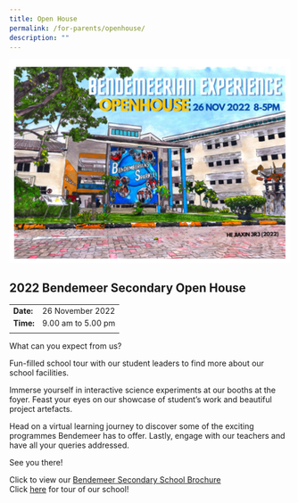 ```yaml
---
title: Open House
permalink: /for-parents/openhouse/
description: ""
---
```

<img src="/images/Usefullinks/2022bdmmotd.jpg" alt="Open house" style="width: 650px" /><br>

## **2022 Bendemeer Secondary Open House**

| | |
|-| -|
| **Date:** | 26 November 2022 |
| **Time:**  | 9.00 am to 5.00 pm |
||

What can you expect from us?

Fun-filled school tour with our student leaders to find more about our school facilities. 

Immerse yourself in interactive science experiments at our booths at the foyer. Feast your eyes on our showcase of student’s work and beautiful project artefacts. 

Head on a virtual learning journey to discover some of the exciting programmes Bendemeer has to offer. Lastly, engage with our teachers and have all your queries addressed.

See you there!

Click to view our <a href="https://issuu.com/bendemeersec/docs/2022_bendemeer_brochure_brochure?fr=sODlkMDU0MjE3MTM" target="\_blank" rel="noopener">Bendemeer Secondary School Brochure</a><br>
Click <a href="/about-us/bendemeer-school-tour/" target="\_blank" rel="noopener">here</a> for tour of our school!